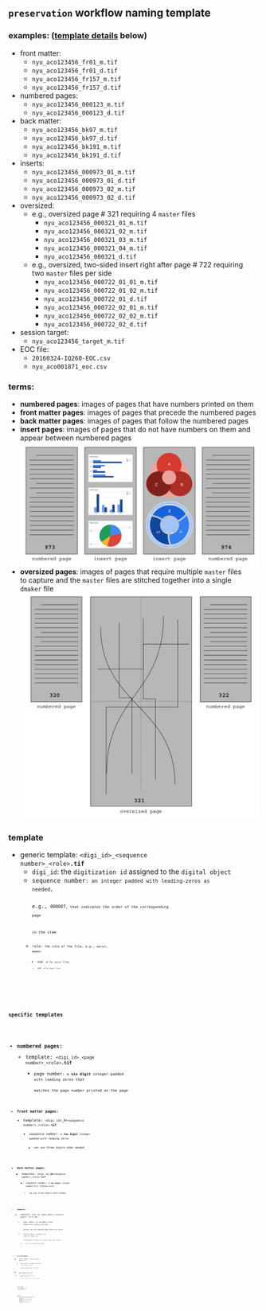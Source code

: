 ## <code>preservation</code> workflow naming template
### examples: ([template details](#template) below)
  * front matter:
    * <code>nyu_aco123456_fr01_m.tif</code>
    * <code>nyu_aco123456_fr01_d.tif</code>
    * <code>nyu_aco123456_fr157_m.tif</code>
    * <code>nyu_aco123456_fr157_d.tif</code>
  * numbered pages:
    * <code>nyu_aco123456_000123_m.tif</code>
    * <code>nyu_aco123456_000123_d.tif</code>
  * back matter:
    * <code>nyu_aco123456_bk97_m.tif</code>
    * <code>nyu_aco123456_bk97_d.tif</code>
    * <code>nyu_aco123456_bk191_m.tif</code>
    * <code>nyu_aco123456_bk191_d.tif</code>
  * inserts:
    * <code>nyu_aco123456_000973_01_m.tif</code>
    * <code>nyu_aco123456_000973_01_d.tif</code>
    * <code>nyu_aco123456_000973_02_m.tif</code>
    * <code>nyu_aco123456_000973_02_d.tif</code>
  * oversized:
    * e.g., oversized page # 321 requiring 4 <code>master</code> files
      * <code>nyu_aco123456_000321_01_m.tif</code>
      * <code>nyu_aco123456_000321_02_m.tif</code>
      * <code>nyu_aco123456_000321_03_m.tif</code>
      * <code>nyu_aco123456_000321_04_m.tif</code>
      * <code>nyu_aco123456_000321_d.tif</code>
    * e.g., oversized, two-sided insert right after page # 722 requiring  
    two <code>master</code> files per side
      * <code>nyu_aco123456_000722_01_01_m.tif</code>
      * <code>nyu_aco123456_000722_01_02_m.tif</code>
      * <code>nyu_aco123456_000722_01_d.tif</code>
      * <code>nyu_aco123456_000722_02_01_m.tif</code>
      * <code>nyu_aco123456_000722_02_02_m.tif</code>
      * <code>nyu_aco123456_000722_02_d.tif</code>  
  * session target:
    * `nyu_aco123456_target_m.tif`
  * EOC file:
    * `20160324-IQ260-EOC.csv`
    * `nyu_aco001871_eoc.csv`

### terms:
  * **numbered pages**: images of pages that have numbers printed on them
  * **front matter pages**: images of pages that precede the numbered pages
  * **back matter pages**: images of pages that follow the numbered pages
  * **insert pages**: images of pages that do not have numbers on them and   
    appear between numbered pages
  ![](./insert-example.png)
  * **oversized pages**: images of pages that require multiple <code>master</code> files  
    to capture and the <code>master</code> files are stitched together into a single   
    <code>dmaker</code> file
  ![](./oversized-example.png)

  ### template
  * generic template: <code>&lt;digi_id&gt;\_&lt;sequence number&gt;\_&lt;role&gt;<b>.tif</b></code>
    * `digi_id`: the `digitization id` assigned to the `digital object`
    * <code>sequence number<code>: an integer padded with leading-zeros as needed,  
    e.g., <code>000007<code>, that indicates the order of the corresponding page  
    in the item
    * <code>role<code>: the role of the file, e.g., <code>master</code>, <code>dmaker</code>
      * use <code>_m<code> for <code>master</code> files
      * use <code>_d<code> for <code>dmaker</code> files

#### specific templates
* **numbered pages:**
  * template: <code>&lt;digi_id&gt;\_&lt;page number&gt;\_&lt;role&gt;<b>.tif</b></code>
    * <code>page number<code>: a **six digit** integer padded with leading zeros that  
    matches the page number printed on the page
* **front matter pages:**
  * template: <code>&lt;digi_id&gt;<b>\_fr</b>&lt;sequence number&gt;\_&lt;role&gt;<b>.tif</b></code>
    * <code>sequence number<code>: a **two digit** integer padded with leading zeros
      * can use three digits when needed
* **back matter pages:**
  * template: <code>&lt;digi_id&gt;<b>\_bk</b>&lt;sequence number&gt;_&lt;role&gt;<b>.tif</b></code>
    * <code>sequence number<code>: a **two digit** integer padded with leading zeros
      * can use three digits when needed
* **inserts:**
  * template: <code>&lt;digi_id&gt;\_&lt;page number&gt;\_&lt;sequence number&gt;\_&lt;role&gt;<b>.tif</b></code>
    * <code>page number<code>: the **six digit** integer padded with leading zeros that  
    matches the last numbered page before the insert
    * <code>sequence number<code>: a **two digit** integer padded with leading zeros  
    that indicates the sequence of the page in the "insert" section
      * can use three digits when needed
* **oversized pages:**
  * <code>dmaker</code> template: <code>&lt;digi_id&gt;_&lt;page number&gt;_d.tif</code>
    * <code>page number<code>: a **six digit** integer padded with leading zeros that  
    matches the page number in the item
  * <code>master</code> template: <code>&lt;digi_id&gt;_&lt;page number&gt;_&lt;sequence number&gt;_m.tif</code>
    * <code>sequence number<code>: a **two digit** integer padded with leading zeros  
    that indicates that this is part of an oversized page
* **session target:**
  * <code>dmaker</code> template: N/A
  * <code>master</code> template: <code>&lt;digi_id&gt;_target_m.tif</code>
* **EOC file:**
  * the following are valid EOC templates:
    * template: <code>&lt;digitization station name&gt;-EOC.csv</code>
    * template: <code>&lt;digitization station name&gt;_EOC.csv</code>
    * template: <code>&lt;digitization station name&gt;_eoc.csv</code>
    * template: <code>&lt;digi_id&gt;_eoc.csv</code>
